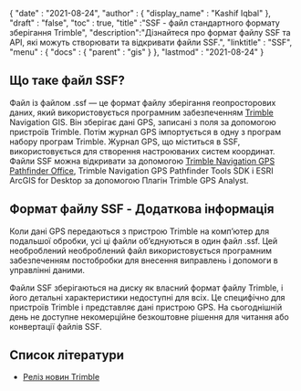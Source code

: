 {
  "date" : "2021-08-24",
  "author" : {
    "display_name" : "Kashif Iqbal"
},
  "draft" : "false",
  "toc" : true,
  "title" :"SSF - файл стандартного формату зберігання Trimble",
  "description":"Дізнайтеся про формат файлу SSF та API, які можуть створювати та відкривати файли SSF.",
  "linktitle" : "SSF",
  "menu" : {
    "docs" : {
      "parent" : "gis"
}
},
  "lastmod" : "2021-08-24"
}

## Що таке файл SSF?

Файл із файлом .ssf — це формат файлу зберігання геопросторових даних, який використовується програмним забезпеченням [Trimble](https://www.trimble.com) Navigation GIS. Він зберігає дані GPS, записані з поля за допомогою пристроїв Trimble. Потім журнал GPS імпортується в одну з програм набору програм Trimble. Журнал GPS, що міститься в SSF, використовується для створення настроюваних систем координат. Файли SSF можна відкривати за допомогою [Trimble Navigation GPS Pathfinder Office](https://geospatial.trimble.com/en/products/software/office-software), Trimble Navigation GPS Pathfinder Tools SDK і ESRI ArcGIS for Desktop за допомогою Плагін Trimble GPS Analyst.

## Формат файлу SSF - Додаткова інформація

Коли дані GPS передаються з пристрою Trimble на комп’ютер для подальшої обробки, усі ці файли об’єднуються в один файл .ssf. Цей необроблений необроблений файл використовується програмним забезпеченням постобробки для внесення виправлень і допомоги в управлінні даними.

Файли SSF зберігаються на диску як власний формат файлу Trimble, і його детальні характеристики недоступні для всіх. Це специфічно для пристроїв Trimble і представляє дані пристрою GPS. На сьогоднішній день не доступне некомерційне безкоштовне рішення для читання або конвертації файлів SSF.

## Список літератури

* [Реліз новин Trimble](https://www.trimble.com/news/release.aspx?id=050510b)

